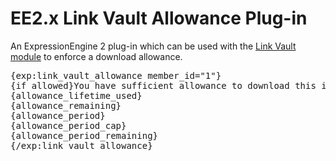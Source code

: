 # EE2.x Link Vault Allowance Plug-in

An ExpressionEngine 2 plug-in which can be used with the [Link Vault module](http://masugadesign.com/software/link-vault) to enforce a download allowance.

<pre>{exp:link_vault_allowance member_id="1"}
{if allowed}You have sufficient allowance to download this item{/if}
{allowance_lifetime_used}
{allowance_remaining}
{allowance_period}
{allowance_period_cap}
{allowance_period_remaining}
{/exp:link_vault_allowance}</pre>
